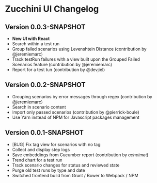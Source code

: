 Zucchini UI Changelog
=====================

Version 0.0.3-SNAPSHOT
----------------------

* **New UI with React**
* Search within a test run
* Group failed scenarios using Levenshtein Distance (contribution by @jeremiemarc)
* Track testRun failures with a view built upon the Grouped Failed Scenarios feature (contribution by @jeremiemarc)
* Report for a test tun (contribution by @devjiel)


Version 0.0.2-SNAPSHOT
----------------------

* Grouping scenarios by error messages through regex (contribution by @jeremiemarc)
* Search in scenario content
* Import only passed scenarios (contribution by @pierrick-boule)
* Use Yarn instead of NPM for Javascript packages management


Version 0.0.1-SNAPSHOT
----------------------

* [BUG] Fix tag view for scenarios with no tag 
* Collect and display step logs
* Save embeddings from Cucumber report (contribution by _achoimet_)
* Trend chart for a test run
* Track scenario changes for status and reviewed state
* Purge old test runs by type and date
* Switched frontend build from Grunt / Bower to Webpack / NPM

